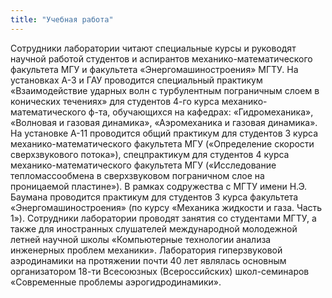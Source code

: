 ```yaml
---
title: "Учебная работа"
---
```


Сотрудники лаборатории читают специальные курсы и руководят научной работой студентов и аспирантов механико-математического факультета МГУ и факультета «Энергомашиностроения» МГТУ. На установках А-3 и ГАУ проводится специальный практикум «Взаимодействие ударных волн с турбулентным пограничным слоем в конических течениях» для студентов 4-го курса механико-математического ф-та, обучающихся на кафедрах: «Гидромеханика», «Волновая и газовая динамика», «Аэромеханика и газовая динамика». На установке А-11 проводится общий практикум для студентов 3 курса механико-математического факультета МГУ («Определение скорости сверхзвукового потока»), спецпрактикум для студентов 4 курса механико-математического факультета МГУ («Исследование тепломассообмена в сверхзвуковом пограничном слое на проницаемой пластине»). В рамках содружества с МГТУ имени Н.Э. Баумана проводится практикум для студентов 3 курса факультета «Энергомашиностроения» (по курсу «Механика жидкости и газа. Часть 1»). Сотрудники лаборатории проводят занятия со студентами МГТУ, а также для иностранных слушателей международной молодежной летней научной школы «Компьютерные технологии анализа инженерных проблем механики».
Лаборатория гиперзвуковой аэродинамики на протяжении почти 40 лет являлась основным организатором 18-ти Всесоюзных (Всероссийских) школ-семинаров «Современные проблемы аэрогидродинамики».
